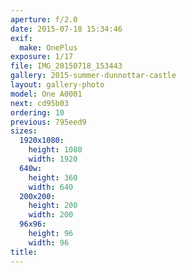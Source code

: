 ```yaml
---
aperture: f/2.0
date: 2015-07-18 15:34:46
exif:
  make: OnePlus
exposure: 1/17
file: IMG_20150718_153443
gallery: 2015-summer-dunnottar-castle
layout: gallery-photo
model: One A0001
next: cd95b03
ordering: 10
previous: 795eed9
sizes:
  1920x1080:
    height: 1080
    width: 1920
  640w:
    height: 360
    width: 640
  200x200:
    height: 200
    width: 200
  96x96:
    height: 96
    width: 96
title: 
---
```

